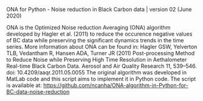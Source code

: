 ONA for Python - Noise reduction in Black Carbon data | version 02 (June 2020)

ONA is the Optimized Noise reduction Averaging (ONA) algorithm developed by Hagler et al. (2011) to reduce the occurence negative values of BC data while preserving the significant dynamics trends in the time series. More information about ONA can be found in:
Hagler GSW, Yelverton TLB, Vedantham R, Hansen ADA, Turner JR (2011) Post-processing Method to Reduce Noise while Preserving High Time Resolution in Aethalometer Real-time Black Carbon Data. Aerosol and Air Quality Research 11, 539–546. doi: 10.4209/aaqr.2011.05.0055
The original algorithm was developed in MatLab code and this script aims to implement it in Python code.
The script is available at: https://github.com/ncanha/ONA-algorithm-in-Python-for-BC-data-noise-reduction
